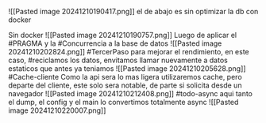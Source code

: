 ![[Pasted image 20241210190417.png]] el de abajo es sin optimizar la db con docker

Sin docker ![[Pasted image 20241210190757.png]] Luego de aplicar el #PRAGMA y la #Concurrencia a la base de datos ![[Pasted image 20241210202824.png]] #TercerPaso para mejorar el rendimiento, en este caso, #reciclamos los datos, envitamos llamar nuevamente a datos estaticos que antes ya teniamos ![[Pasted image 20241210205628.png]] #Cache-cliente Como la api sera lo mas ligera utilizaremos cache, pero departe del cliente, este solo sera notable, de parte si solicita desde un navegador ![[Pasted image 20241210212408.png]] #todo-async aqui tanto el dump, el config y el main lo convertimos totalmente async ![[Pasted image 20241210220007.png]]
